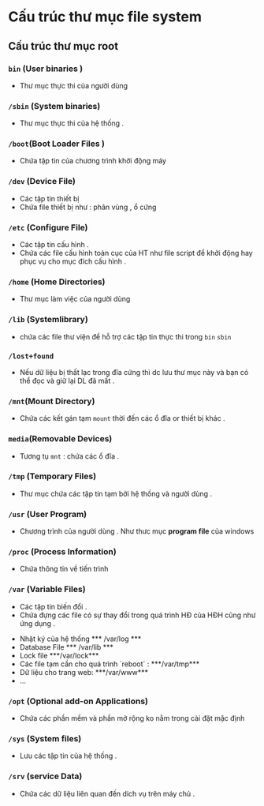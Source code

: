 # Cấu trúc thư mục file system

## Cấu trúc thư mục root


### `bin` (User binaries )
 - Thư mục thực thi của người dùng

### `/sbin` (System binaries)
 - Thư mục thực thi của hệ thống .

### `/boot`(Boot Loader Files )
 - Chứa tập tin của chương trình khởi động máy 

### `/dev` (Device File)
 - Các tập tin thiết bị
 - Chứa file thiết bị như : phân vùng , ổ cứng

### `/etc` (Configure File)
 - Các tập tin cấu hình .
 - Chứa các file cấu hình toàn cục của HT như file script để khởi động hay phục vụ cho mục đích cấu hình .

### `/home` (Home Directories)
 - Thư mục làm việc của người dùng

### `/lib` (Systemlibrary)
 - chứa các file thư viện để hỗ trợ các tập tin thực thi trong `bin` `sbin`

### `/lost+found`  
 - Nếu dữ liệu bị thất lạc trong đĩa cứng thì dc lưu thư mục này và bạn có thể đọc và giữ lại DL đã mất .

### `/mnt`(Mount Directory)
 - Chứa các kết gán tạm `mount` thời đến các ổ đĩa or thiết bị khác .

### `media`(Removable Devices)
 - Tương tụ `mnt` : chứa các ổ đĩa .

### `/tmp` (Temporary Files)
 - Thư mục chứa các tập tin tạm bởi hệ thống và người dùng .

### `/usr` (User Program)
 - Chương trình của người dùng . Như thưc mục **program file** của windows

### `/proc` (Process Information)
 - Chứa thông tin về tiến trình

### `/var` (Variable Files)
 - Các tập tin biến đổi .
 - Chứa đựng các file có sự thay đổi trong quá trình HĐ của HĐH cũng như ứng dụng .
 <ul>
    <li> Nhật ký của hệ thống  *** /var/log *** </li>
    <li> Database File *** /var/lib *** </li>
    <li> Lock file ***/var/lock***</li>
    <li>Các file tạm cần cho quá trình `reboot` : ***/var/tmp*** </li>
    <li>Dữ liệu cho trang web: ***/var/www***</li>
    <li> ...</li>
 </ul>

### `/opt` (Optional add-on Applications)
 - Chứa các phần mềm và phần mở rộng ko nằm trong cài đặt mặc định

### `/sys` (System files)
 - Lưu các tập tin của hệ thống .

### `/srv` (service Data)
 - Chứa các dữ liệu liên quan đến dich vụ trên máy chủ .
